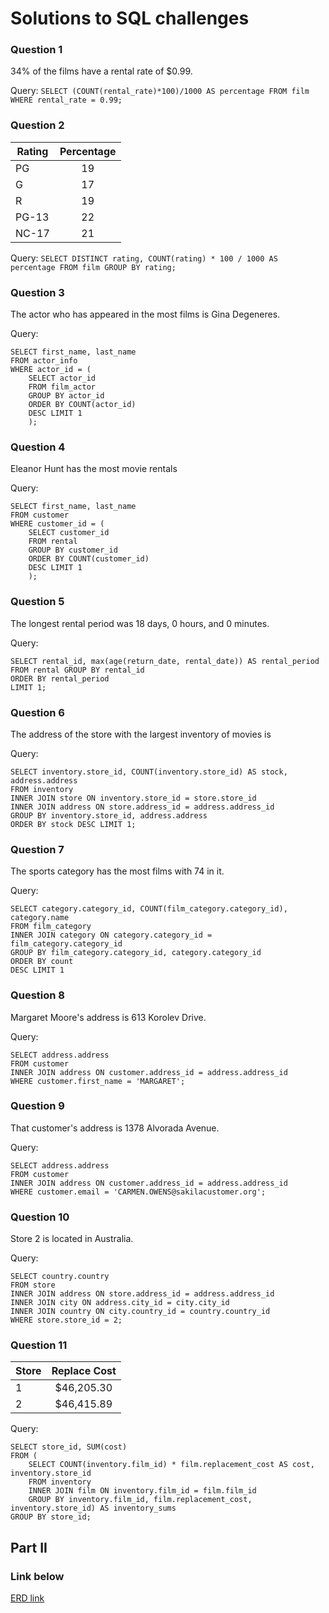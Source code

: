 # Solutions to SQL challenges

### Question 1

34% of the films have a rental rate of $0.99.

Query: `SELECT (COUNT(rental_rate)*100)/1000 AS percentage FROM film WHERE rental_rate = 0.99;`

### Question 2

| Rating        | Percentage           
| ------------- |:-------------:|
| PG            | 19            |
| G             | 17            |
| R             | 19            |
| PG-13         | 22            |
| NC-17         | 21            |

Query: `SELECT DISTINCT rating, COUNT(rating) * 100 / 1000 AS percentage FROM film GROUP BY rating;`

### Question 3

The actor who has appeared in the most films is Gina Degeneres.

Query: 
```
SELECT first_name, last_name 
FROM actor_info 
WHERE actor_id = (
    SELECT actor_id 
    FROM film_actor 
    GROUP BY actor_id 
    ORDER BY COUNT(actor_id) 
    DESC LIMIT 1
    );
 ```
 
### Question 4

Eleanor Hunt has the most movie rentals

Query: 
``` 
SELECT first_name, last_name 
FROM customer 
WHERE customer_id = (
    SELECT customer_id 
    FROM rental 
    GROUP BY customer_id 
    ORDER BY COUNT(customer_id) 
    DESC LIMIT 1
    );
```

### Question 5

The longest rental period was 18 days, 0 hours, and 0 minutes.

Query: 
```
SELECT rental_id, max(age(return_date, rental_date)) AS rental_period 
FROM rental GROUP BY rental_id 
ORDER BY rental_period 
LIMIT 1;
```

### Question 6

The address of the store with the largest inventory of movies is

Query:
```
SELECT inventory.store_id, COUNT(inventory.store_id) AS stock, address.address
FROM inventory
INNER JOIN store ON inventory.store_id = store.store_id
INNER JOIN address ON store.address_id = address.address_id
GROUP BY inventory.store_id, address.address
ORDER BY stock DESC LIMIT 1;
```

### Question 7
The sports category has the most films with 74 in it.

Query:
```
SELECT category.category_id, COUNT(film_category.category_id), category.name 
FROM film_category 
INNER JOIN category ON category.category_id = film_category.category_id
GROUP BY film_category.category_id, category.category_id
ORDER BY count
DESC LIMIT 1
```
### Question 8

Margaret Moore's address is 613 Korolev Drive.

Query:
```
SELECT address.address 
FROM customer
INNER JOIN address ON customer.address_id = address.address_id
WHERE customer.first_name = 'MARGARET';
```

### Question 9

That customer's address is  1378 Alvorada Avenue.

Query:
```
SELECT address.address 
FROM customer
INNER JOIN address ON customer.address_id = address.address_id
WHERE customer.email = 'CARMEN.OWENS@sakilacustomer.org';
```
### Question 10

Store 2 is located in Australia.

Query:
```
SELECT country.country 
FROM store
INNER JOIN address ON store.address_id = address.address_id
INNER JOIN city ON address.city_id = city.city_id
INNER JOIN country ON city.country_id = country.country_id
WHERE store.store_id = 2;
```
### Question 11

| Store         | Replace Cost  |    
| ------------- |:-------------:|
| 1             | $46,205.30    |
| 2             | $46,415.89    |


Query:
```
SELECT store_id, SUM(cost)
FROM (
    SELECT COUNT(inventory.film_id) * film.replacement_cost AS cost, inventory.store_id                   
    FROM inventory
    INNER JOIN film ON inventory.film_id = film.film_id
    GROUP BY inventory.film_id, film.replacement_cost, inventory.store_id) AS inventory_sums
GROUP BY store_id;
```

## Part II

### Link below

[ERD link](https://app.diagrams.net?lightbox=1&highlight=0000ff&edit=_blank&layers=1&nav=1&title=pagila-diagram#R7Z1dd5s4HsY%2FTS6Tw7vxZZ2k7UyT3azTnaZ706MY2WaKkRfIi%2FPpRwJhXmQCwRaSjzW9mEiAMNLDD%2F0fSXBmXq5ev0RgvbxFHgzODM17PTOvzgxD10wX%2F4%2FkbLIc27WzjEXke3SnIuPef4P5kTT3yfdgXNkxQShI%2FHU1c4bCEM6SSh6IIvRS3W2OgupZ12ABmYz7GQjY3B%2B%2BlyyzXNcYFflfob9Y5mfWnXG2ZQXynemVxEvgoZdSlnl9Zl5GCCXZX6vXSxiQysvr5ccfmx%2FBzW%2Fny5%2F%2Fif8P%2Fjv59v1ff51nhX3%2ByCHbS4hgmHQtGj3%2BTarT0ALwiJs0PSorJz%2FXGnz%2BuRlpcPrXdPrtIYHx%2F8buuW7a20vb%2Fro42eTVCT1cuzSJf42fbKYwAImPwutiy2SOwoRKQceFTWDofSJtidPXUxTC7%2BgWhFhQkzgBUVJseoMR2m6Dr37ygLO1i%2FF4RNM%2F07Ru2DR9RXSq5YlNKXEHI38FExjRvGWyIrWg4z%2BzaiBXUpNIS%2F3S%2FWL0FM3ge3VomFToIFrA5J09tVJdf4EI%2F95og497KYSqa1R9y7JI88worfvn6nUAescstgVuz3GH%2FJBogt7dhkXLofe2aWvVIrJLpUeVZVsryKwVZNQLymqCKQj%2FUbrwIivVXZ6kSt59w%2BxuAJfe3c8geKKVs8Q%2FhdzU4Ya2YqHpBL4mVYWAwF%2BE%2BO8ZFgRR0OQZRomPofKJblj5npcqPYKx%2FwYe06KIzNbkEtOLtidn9hXOSe%2B%2FCZj9XkToKfQuUYCi9LzmPP1vK0hyDvhaaUoKRVp%2BgaKyVDvcxiVp0fLxPaS57n4iom19XjsCzecx%2FGArd2xW02GalWnMfoAqtX2dVVnWZz%2FY7kC5pFeY1EKkEF%2F6QzlROooki8PSVH4cd1SZWkdUjXXBrBrXWGX2ZVWtIKNeUG9WdYWTy6j4awoncBpkct4l07l2obl5pzNHjLGfhPijSWOa9NMswbVZb9D4xV8FINwiiG4h7TNb%2BoF3AzboiVQf7hjNfuepyRJF%2FhveH%2BQySPtNFGCGQ0rDfCo1INTIv8qR96REeq5UG%2FAubyu9lnULXis73oA4yX8lCgKwjv2s3cmBK3y7%2BOEEJQla0Z3yq%2Fxc%2FVFbVTEiLuPYek923cDXKC6n3uGhyTLEnF0Q091msVW09GEaMMIBRDi%2F8EGMdpZgTf7EdZD4IJiS2y9cpPd6gta06gM4z5sqor%2Bf%2FP2YN0%2BZIdm%2BzQQpayrMnoTxGsz8cHGTncW0iqwpPRvJQrjIeZA%2BQpe4MBiSX4MSkDTiaIIr%2FZI8DjGYjEuc1ot0yqo1ipJLFMZJBPxUABBr8gUSXU68CK2%2F588vrXZr2Tue9p3k9ZEOe%2F4ocbrJqf7EOZiaDEZNd9%2F21tFj%2BdbeoYmucqpq52DSaVMHuUwq%2FM466P90a%2B0kmUPqwWT0MPejOPkVghXkwxetXRBpYUcOlwFgYneESQ6dg4vHYsQjGiWZck6BI2YvjnCTgs1IIQAKI0eBEdcQjJEOno3CCCeMNJiAojAyPrwUFD240kPX3I4RMq8urM5aK4ofQ%2FFj3Isf3LQwZrVwgxv6iQwBK6dNaqfN0DpabWODl3hYqy2g4lFum5xu21hyuy3XqvLbhD2gJDPcxqzjpoJkGbq5LSgRbraNldsmkCKS2W1jFSgfHUG6%2BmwcA2UVKQtEiGShsm6yUyAZNfCfK5edUoaptromegKbU42I%2B09gqxU0%2FAQ21tI%2FqQlso91CKqbWVptnP%2FUMMK1WY52RS5DABYrYudLKVhNqq9VcNcvs1ungZqrpGmuBzKh2lKsmp6vW%2BCSUxVbTNdZFUb7asPPYsvtaHmNN11iDRDlrMsTFbTgRbq3pGjt9STRMTicwpjeuPOaazmNGgaIIZ4qIt9d0NkpSFBmMInr7Uulh%2FTWD7aPiaHGlAma5AmZTr7luXVd8WRY35bA9WdyWKxUuSxouGw2jg9KEywbbv1Xh8rCPJ6NfJ5ejJliPnvtsN9XfPRxVxEfNRocBRNXf5QaUhrckCIuaDfatFYmfBMqAkx4lwleA6QaH%2BUwKJZ3l4UqGEpM14DwYzyJ%2FTaaeKKDIDpTOi8I4SkiZcQKJYvYz4zjKwTi8HBRGeGPEtLphhOMkSdbEVRgZDiNGL4xwk4PDhjhTmFrwytSX2tR3HOGuvsOGOFGqHWXry2nrOw1RkSyu%2FogNkpSpP%2Bjzyem3pIOfItiYZ%2FYU4%2BaE%2FF4Xqfq7ByOKcEd%2FxCFIUp3djuIY9Vuozk8MbOSDO6PzuSKJ%2FCQRbuiP1GJ1gSSRbLH6iJ19gjslkZpmcAQkEe%2Fkj9TrIQWiRLL3Q444TDlRCOGMEOEu%2Foi1bRVCBkNIw2J4UR6%2BzSLkkpokrCiUi38m0MXXjaqLb427vmuWm4tvsyjhbrEpH3%2Bvx5PdACBZfHybHRhSPv6wL0HvN%2F%2BNmyIcdmQHeB6Ge6xCZgn6uy1AEW7jO2rqm8AxQclmvjnsmI76wtPRsES4ke%2Bo%2BW8CWWJIxhJ2VEd95elYUCLeyXfUW3YEskSyl%2Bw4HIZ1FEI4I0S4k%2B%2BoJccCEdJvxTE3MVgsQu7JDCVWEcrGPxNo49uadDa%2BxXKE7%2BQ25eHv9WCyGtAji4dvscNCysMf9OFk9Rtm5qcIdlRHTXqTpZ%2FbghPhDr6tPtQikCT9VvXwEwM7nKNGA4%2BGJcIdfJsdAFIsGWxmgWSLemx2OEeNBh4NS8Rb%2BLZa1yMQJpKt67E5jOcohHBGiHAL31breQQipN96Hm5iMFmE3BOXhFWEsvDPBFr49ffpWLml34oR3eUlHZYjfA02ZeHv9WAyG9Aji4W%2F43O4ysIf9OFk9htf5qcIdlBHGW%2Fy9HRbgCLcxDfVO60FskSyV1pb7IjOCoRgAaNf6q06R0IU4Va%2BpRb2CBwWlGxhj8XBilUE4UuQzgY%2BvzmTag6%2BQIT0m4PP770obA%2F1j%2FAZXwOihSsHTloHrvt3Krk5cC7bp%2FVz%2BSgXTk4XbtQwuUkWF85lu7jKhRv0IeX26%2BfyU4TBKEJNpJWlv9uCE%2BEenKuWrwskiSFXxOwO%2FFltBZKDgUS49eaquFkgSCRbu%2B5yeJ%2BoIghfgoi33lw1HigQIf3GAzl%2BWLADQ6C3gLkNgC%2FPTzZTGADyCdzrYgtTectklXttMPQ%2BRVHaaNdTrIjv6BaEm3QDvogH2mxp4idJXNh58uq1vPFqQ1PZTyS%2Fq%2FHmbPa28LWhp2gGW29iQ0tyRjTXX3uYqms7W5RmRmlVPlcvZFc703PcEXGX%2FDiz6seZ45pUsmulRxVqYQqyagUZ9YKyumAKSmW3vfA9lLija5POwfTIkezHlvEtmVRVxniijf5J6sm%2BC4wAPMJgAma%2FFxF6Cr1dFuzh4aA3zRag5WsXjp0HD5vKKfuKKN8Fzecx5NOsO2YccAbMCoTev7O%2BB%2FH4d20ouHNh23aZPfqF5rTAJ03dwcjHdUN0lmW%2B%2BslDwS6c%2BlnaUpREEkNRLJ%2FV3EqxDk%2BlQSFmHQpiDA25Q4yN7TFIULiISTugk6BY0wyFLcUMTR9VmunckB9jHea89MNYhV1vMELb3lENX9k2FmCVrlMLu0pCk4Y%2BTW%2F7Goo%2BRg0aTt4T%2BSh96hiz6wXxps%2BOD4x8BYQ8KyKok2DP%2B6PX59qFPqqy5wjQ02HwgF%2BI1qkP9REEceeO25E7TUsUB%2Bv11D8Obvft9dQKsusFcecOaymdGnca1kQX3MGy0audnj1jt1oxA4Box6dYxYGo0lOS1UdyOrOo%2FWU%2FXFlk1z5xNOobgTm1gpzBI7AdHx%2BPIMCbTwJETR9dLYHIGR%2BUQ0OAp8McczHgkQYgooMo3T0QQAxXNEDYpxxpzBPBR8MQd4EP0xxXA6gjwEeHSROHxcd7Ns7%2BEVThNVujktmsv2s2k0TdtOZNr3xtUCu9mj7dOlgoVu%2B19A7FDMGh2I7J8HcRevY9eFLxWNMHowuOadvXf0vQD8LJCKGkvHsE1stb5EGyxz8%3D)